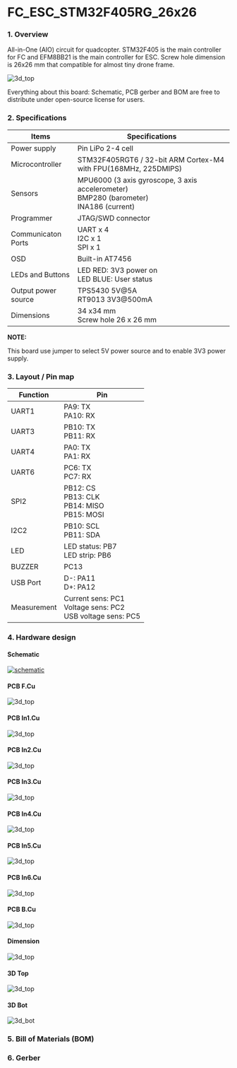 # FC_ESC_STM32F405RG_26x26

### 1. Overview

All-in-One (AIO) circuit for quadcopter. STM32F405 is the main controller for FC and EFM8BB21 is the main controller for ESC. Screw hole dimension is 26x26 mm that compatible for almost tiny drone frame. 

![3d_top](assets/demo/BoardDemo.png)

Everything about this board: Schematic, PCB gerber and BOM are free to distribute under open-source license for users.

### 2. Specifications

| Items               | Specifications                                               |
| ------------------- | ------------------------------------------------------------ |
| Power supply        | Pin LiPo 2-4 cell                                            |
| Microcontroller     | STM32F405RGT6 / 32-bit ARM Cortex-M4 with FPU(168MHz, 225DMIPS) |
| Sensors             | MPU6000 (3 axis gyroscope, 3 axis accelerometer) <br />BMP280 (barometer)<br />INA186 (current) |
| Programmer          | JTAG/SWD connector                                           |
| Communicaton Ports  | UART x 4<br />I2C x 1<br />SPI x 1                           |
| OSD                 | Built-in AT7456                                              |
| LEDs and Buttons    | LED RED: 3V3 power on<br />LED BLUE: User status             |
| Output power source | TPS5430 5V@5A<br />RT9013 3V3@500mA                          |
| Dimensions          | 34 x34 mm<br />Screw hole 26 x 26 mm                         |

**NOTE:**

This board use jumper to select 5V power source and to enable 3V3 power supply.

### 3. Layout / Pin map

| Function    | Pin                                                          |
| ----------- | ------------------------------------------------------------ |
| UART1       | PA9: TX<br />PA10: RX                                        |
| UART3       | PB10: TX<br />PB11: RX                                       |
| UART4       | PA0: TX<br />PA1: RX                                         |
| UART6       | PC6: TX<br />PC7: RX                                         |
| SPI2        | PB12: CS<br />PB13: CLK<br />PB14: MISO<br />PB15: MOSI      |
| I2C2        | PB10: SCL<br />PB11: SDA                                     |
| LED         | LED status: PB7<br />LED strip: PB6                          |
| BUZZER      | PC13                                                         |
| USB Port    | D-: PA11<br />D+: PA12                                       |
| Measurement | Current sens: PC1<br />Voltage sens: PC2<br />USB voltage sens: PC5 |

### 4. Hardware design

#### Schematic

[![schematic](assets/demo/schematic.png)](assets/demo/OpenDrone_AIO_FC_F405_HW_v1.pdf)

#### PCB F.Cu

![3d_top](assets/demo/PCB_F.Cu.png)

#### PCB In1.Cu

![3d_top](assets/demo/PCB_In1.Cu.png)

#### PCB In2.Cu

![3d_top](assets/demo/PCB_In2.Cu.png)

#### PCB In3.Cu

![3d_top](assets/demo/PCB_In3.Cu.png)

#### PCB In4.Cu

![3d_top](assets/demo/PCB_In4.Cu.png)

#### PCB In5.Cu

![3d_top](assets/demo/PCB_In5.Cu.png)

#### PCB In6.Cu

![3d_top](assets/demo/PCB_In6.Cu.png)

#### PCB B.Cu

![3d_top](assets/demo/PCB_B.Cu.png)

#### Dimension

![3d_top](assets/demo/dimension.png)

#### 3D Top

![3d_top](assets/demo/3d_top.png)

#### 3D Bot

![3d_bot](assets/demo/3d_bot.png)

### 5. Bill of Materials (BOM)

### 6. Gerber
